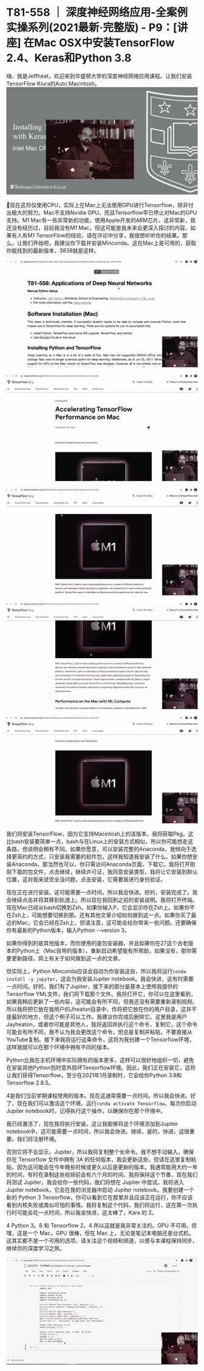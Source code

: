 # T81-558 ｜ 深度神经网络应用-全案例实操系列(2021最新·完整版) - P9：[讲座] 在Mac OSX中安装TensorFlow 2.4、Keras和Python 3.8 

嗨，我是Jeffheat，欢迎来到华盛顿大学的深度神经网络应用课程。让我们安装TensorFlow Kiura的Auto Macintosh。![](img/466a9e497efb561677ee2b9d66118b64_1.png)

🎼现在这将仅使用CPU，实际上在Mac上无法使用GPU进行Tensorflow，除非付出极大的努力。Mac不支持Nvidia GPU，而且Tensorflow早已停止对Mac的GPU支持。M1 Mac有一些非常新的功能，使用Apple开发的ARM芯片，这非常新，我还没有经历过，目前我没有M1 Mac，但这可能是我未来会更深入探讨的内容。如果有人有M1 TensorFlow的经验，请在评论中分享，我很想听听你的结果。那么，让我们开始吧，我建议你下载并安装Minconda。这在Mac上是可用的，获取你能找到的最新版本，3838就是这样。

![](img/466a9e497efb561677ee2b9d66118b64_3.png)

![](img/466a9e497efb561677ee2b9d66118b64_4.png)

![](img/466a9e497efb561677ee2b9d66118b64_5.png)

![](img/466a9e497efb561677ee2b9d66118b64_6.png)

![](img/466a9e497efb561677ee2b9d66118b64_7.png)

我们将安装TensorFlow，因为它支持Macintosh上的该版本。我将获取Pkg，这比bash安装要简单一点，bash与在Linux上的安装方式相似，所以你可能想走这条路，但说明会稍有不同。如果你愿意，可以安装完整的Anaconda，我倾向于选择更简约的方式，只安装我需要的软件包，这样我知道我安装了什么。如果你想安装Anaconda，那当然也可以，你只需访问Anaconda页面，下载它。我将打开刚刚下载的包文件，点击继续，继续许可证，我同意安装类型，我将让它安装到默认位置，这对我来说完全没问题，点击安装，它需要我进行身份验证。

现在正在进行安装。这可能需要一点时间，所以我会快进。好的，安装完成了。我会继续点击并将其移到轨道上。所以现在我回到之前的安装说明。我将打开终端。现在Mac已经从bash切换到Zsh。如果你输入P，它会显示你在Zsh上。如果你不在Zsh上，可能想要切换到那。还有其他文章介绍如何做到这一点。如果你买了最近的Mac，它会已经在Zsh上，但请注意，这可能会给你带来一些问题。还要确保你有最新的Python版本，输入Python --version 3。

如果你得到的是其他版本，而你使用的是包安装器，并且如果你在27这个古老版本的Python上（Mac自带的版本），重新启动希望能有所帮助，如果没有，那你需要更新路径，网上有关于如何做到这一点的文章。

但实际上，Python Minconda应该会自动为你安装这些，所以我将运行`conda install -y jupyter`，这会为我安装Jupiter notebook。我会快进，这有时需要一点时间。好的，我们有了Jupiter，接下来的部分是基本上使用我提供的Tensorflow YML文件，我们将下载那个文件。我将打开它，你可以在这里看到，如果我稍后更新了一些内容，这可能会有所不同，但我还没有需要重新录制视频。所以我将把它放在我用户的Jheaton目录中，你将把它放在你的用户目录，这并不是最好的地方，但这个例子可以工作。我建议你完成后删除它。这里我是用户Jayheaton，或者你可能是其他人，我将返回并执行这个命令，复制它，这个命令可能会有所不同，我不认为我会更改这个命令，但总是复制并粘贴，不要直接从YouTube复制。接下来我将运行这条命令，这将为我创建一个Tensorflow环境，这样我就可以在那个环境中拥有不同的版本。

Python比我在主机环境中实际拥有的版本更多，这样可以很好地组织一切，避免在安装其他Python包时意外损坏Tensorflow环境。因此，我们正在安装它，这将让我们获得Tensorflow，至少在2021年1月录制时，它会给你Python 3.8和Tensorflow 2.8.5。

4是我们当前学期课程使用的版本。现在这通常需要一点时间。所以我会快进。好了，现在我们可以激活这个环境，运行`conda activate Tensorflow`。每次你启动Jupiter notebook时，记得执行这个操作，以确保你在那个环境中。

我已经激活了，现在我将执行安装，这让我能够将这个环境添加到Jupiter notebook中，这可能需要一点时间，所以我会快进。继续，是的，快进，这很重要。我们将注册环境。

否则它将不会显示。Jupiter，所以我将复制整个长命令。我不想手动输入。确保你在 Tensorflow 文件中拥有 3A 的任何版本，我会更新这些，但请在这里复制粘贴，因为这可能会在今年晚些时候或更久以后是更新的版本。我通常能用大约一年的时间，有时在录制这些视频前会有六个月的时间。我将保持这个节奏，现在我们将测试 Jupiter，我会给你一些代码，我们将想在 Jupiter 中尝试。我将进入 Jupiter notebook，它会在我的浏览器中启动 Jupiter notebook。我要创建一个新的 Python 3 Tensorflow，你可以看到它在那里并且应该正在运行，你不应该看到内核失败或类似可怕的事情。我将复制这个代码，我们将运行，这在第一次执行时可能会花一点时间，所以我会快进，这太棒了，Kara 的 2。

4 Python 3。8 和 Tensorflow 2。4 所以这就是我非常关注的。GPU 不可用。但嘿，这是一个 Mac，GPU 很棒，但在 Mac 上，无论是笔记本电脑还是台式机，这其实都不是一个可用的选项。请关注这个视频和频道，以便与本课程保持同步，继续你的深度学习之旅。

![](img/466a9e497efb561677ee2b9d66118b64_9.png)
